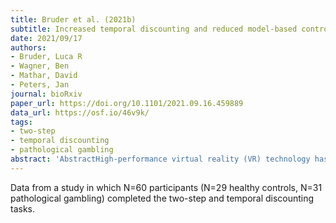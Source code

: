 ```yaml
---
title: Bruder et al. (2021b)
subtitle: Increased temporal discounting and reduced model-based control in problem gambling are not substantially modulated by exposure to virtual gambling environments
date: 2021/09/17
authors:
- Bruder, Luca R
- Wagner, Ben
- Mathar, David
- Peters, Jan
journal: bioRxiv
paper_url: https://doi.org/10.1101/2021.09.16.459889
data_url: https://osf.io/46v9k/
tags:
- two-step
- temporal discounting
- pathological gambling
abstract: 'AbstractHigh-performance virtual reality (VR) technology has opened new possibilities for the examination of the reactivity towards addiction-related cues (cue-reactivity) in addiction. In this preregistered study (https://osf.io/4mrta), we investigated the subjective, physiological, and behavioral effects of gambling-related VR environment exposure in participants reporting frequent or pathological gambling (n=31) as well as non-gambling controls (n=29). On two separate days, participants explored two rich and navigable VR-environments (neutral: café vs. gambling-related: casino/sports-betting facility), while electrodermal activity and heart rate were continuously measured using remote sensors. Within VR, participants performed a temporal discounting task and a sequential decision-making task designed to assess model-based and model-free contributions to behavior. Replicating previous findings, we found strong evidence for increased temporal discounting and reduced model-based control in participants reporting frequent or pathological gambling. Although VR gambling environment exposure increased subjective craving, there was if anything inconclusive evidence for further behavioral or physiological effects. Instead, VR exposure substantially increased physiological arousal (electrodermal activity), across groups and conditions. VR is a promising tool for the investigation of context effects in addiction, but some caution is warranted since effects of real gambling environments might not generally replicate in VR. Future studies should delineate how factors such as cognitive load and ecological validity could be balanced to create a more naturalistic VR experience.'
---
```


Data from a study in which N=60 participants (N=29 healthy controls, N=31 pathological gambling) completed the two-step and temporal discounting tasks.
